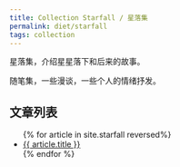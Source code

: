 ```yaml
---
title: Collection Starfall / 星落集
permalink: diet/starfall
tags: collection
---
```


星落集，介绍星星落下和后来的故事。

随笔集，一些漫谈，一些个人的情绪抒发。

## 文章列表

<ul>
{% for article in site.starfall reversed%}
<li>
<a href="{{article.url}}">
    {{ article.title }}
</a>
</li>
{% endfor %}
</ul>